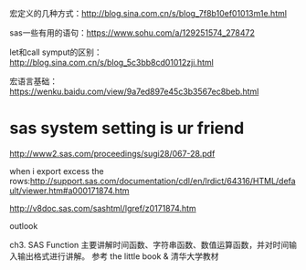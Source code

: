 宏定义的几种方式：http://blog.sina.com.cn/s/blog_7f8b10ef01013m1e.html

sas一些有用的语句：https://www.sohu.com/a/129251574_278472

let和call symput的区别：http://blog.sina.com.cn/s/blog_5c3bb8cd01012zji.html

宏语言基础：https://wenku.baidu.com/view/9a7ed897e45c3b3567ec8beb.html

# sas system setting is ur friend
http://www2.sas.com/proceedings/sugi28/067-28.pdf


when i export excess the rows:http://support.sas.com/documentation/cdl/en/lrdict/64316/HTML/default/viewer.htm#a000171874.htm


http://v8doc.sas.com/sashtml/lgref/z0171874.htm




outlook

ch3. SAS Function 主要讲解时间函数、字符串函数、数值运算函数，并对时间输入输出格式进行讲解。 参考 the little book & 清华大学教材


